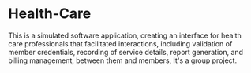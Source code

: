 # Health-Care
This is a simulated software application, creating an interface for health care professionals that facilitated interactions, including validation of member credentials, recording of service details, report generation, and billing management, between them and members, It's a group project. 

